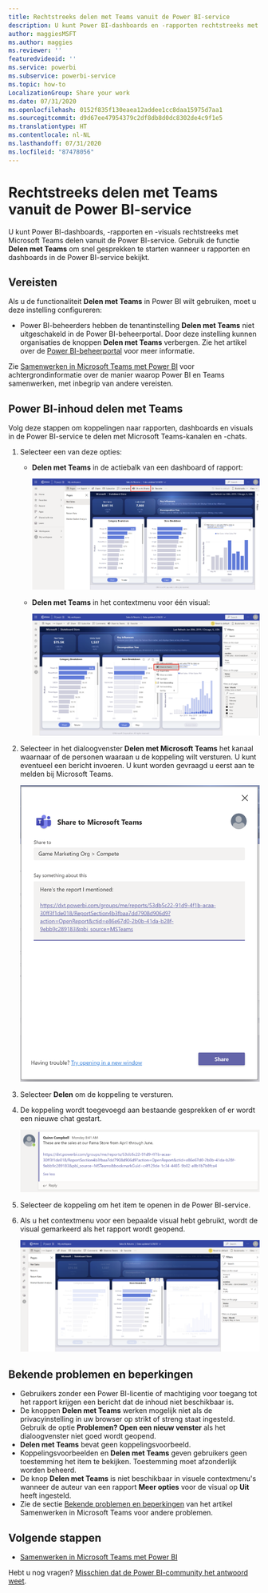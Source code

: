 ```yaml
---
title: Rechtstreeks delen met Teams vanuit de Power BI-service
description: U kunt Power BI-dashboards en -rapporten rechtstreeks met Microsoft Teams delen vanuit de Power BI-service.
author: maggiesMSFT
ms.author: maggies
ms.reviewer: ''
featuredvideoid: ''
ms.service: powerbi
ms.subservice: powerbi-service
ms.topic: how-to
LocalizationGroup: Share your work
ms.date: 07/31/2020
ms.openlocfilehash: 0152f835f130eaea12addee1cc8daa15975d7aa1
ms.sourcegitcommit: d9d67ee47954379c2df8db8d0dc8302de4c9f1e5
ms.translationtype: HT
ms.contentlocale: nl-NL
ms.lasthandoff: 07/31/2020
ms.locfileid: "87478056"
---
```

# <a name="share-directly-to-teams-from-the-power-bi-service"></a>Rechtstreeks delen met Teams vanuit de Power BI-service

U kunt Power BI-dashboards, -rapporten en -visuals rechtstreeks met Microsoft Teams delen vanuit de Power BI-service. Gebruik de functie **Delen met Teams** om snel gesprekken te starten wanneer u rapporten en dashboards in de Power BI-service bekijkt.

## <a name="requirements"></a>Vereisten

Als u de functionaliteit **Delen met Teams** in Power BI wilt gebruiken, moet u deze instelling configureren:

- Power BI-beheerders hebben de tenantinstelling **Delen met Teams** niet uitgeschakeld in de Power BI-beheerportal. Door deze instelling kunnen organisaties de knoppen **Delen met Teams** verbergen. Zie het artikel over de [Power BI-beheerportal](../admin/service-admin-portal.md#share-to-teams-tenant-setting) voor meer informatie.

Zie [Samenwerken in Microsoft Teams met Power BI](service-collaborate-microsoft-teams.md) voor achtergrondinformatie over de manier waarop Power BI en Teams samenwerken, met inbegrip van andere vereisten.

## <a name="share-power-bi-content-to-teams"></a>Power BI-inhoud delen met Teams

Volg deze stappen om koppelingen naar rapporten, dashboards en visuals in de Power BI-service te delen met Microsoft Teams-kanalen en -chats.

1. Selecteer een van deze opties:

   * **Delen met Teams** in de actiebalk van een dashboard of rapport:

       ![Schermopname van de knop Delen met Teams op de actiebalk.](media/service-share-report-teams/service-teams-share-to-teams-action-bar-button.png)
    
   * **Delen met Teams** in het contextmenu voor één visual:
    
      ![Schermopname van de knop Delen met Teams in een contextmenu van een visual.](media/service-share-report-teams/service-teams-share-to-teams-visual-context-menu.png)

1. Selecteer in het dialoogvenster **Delen met Microsoft Teams** het kanaal waarnaar of de personen waaraan u de koppeling wilt versturen. U kunt eventueel een bericht invoeren. U kunt worden gevraagd u eerst aan te melden bij Microsoft Teams.

    ![Schermopname van het dialoogvenster Delen met Microsoft Teams met informatie en bericht.](media/service-share-report-teams/service-teams-share-to-teams-dialog.png)

1. Selecteer **Delen** om de koppeling te versturen.
    
1. De koppeling wordt toegevoegd aan bestaande gesprekken of er wordt een nieuwe chat gestart.

    ![Schermopname van een Microsoft Teams-gesprek met een koppeling naar een Power BI-item.](media/service-share-report-teams/service-teams-share-to-teams-deep-link.png)

1. Selecteer de koppeling om het item te openen in de Power BI-service.

1. Als u het contextmenu voor een bepaalde visual hebt gebruikt, wordt de visual gemarkeerd als het rapport wordt geopend.

    ![Schermopname van een geopend Power BI-rapport met een bepaalde visual gemarkeerd.](media/service-share-report-teams/service-teams-share-to-teams-spotlight-visual.png)


## <a name="known-issues-and-limitations"></a>Bekende problemen en beperkingen

- Gebruikers zonder een Power BI-licentie of machtiging voor toegang tot het rapport krijgen een bericht dat de inhoud niet beschikbaar is.
- De knoppen **Delen met Teams** werken mogelijk niet als de privacyinstelling in uw browser op strikt of streng staat ingesteld. Gebruik de optie **Problemen? Open een nieuw venster** als het dialoogvenster niet goed wordt geopend.
- **Delen met Teams** bevat geen koppelingsvoorbeeld.
- Koppelingsvoorbeelden en **Delen met Teams** geven gebruikers geen toestemming het item te bekijken. Toestemming moet afzonderlijk worden beheerd.
- De knop **Delen met Teams** is niet beschikbaar in visuele contextmenu's wanneer de auteur van een rapport **Meer opties** voor de visual op **Uit** heeft ingesteld.
- Zie de sectie [Bekende problemen en beperkingen](service-collaborate-microsoft-teams.md#known-issues-and-limitations) van het artikel Samenwerken in Microsoft Teams voor andere problemen.

## <a name="next-steps"></a>Volgende stappen

- [Samenwerken in Microsoft Teams met Power BI](service-collaborate-microsoft-teams.md)

Hebt u nog vragen? [Misschien dat de Power BI-community het antwoord weet](https://community.powerbi.com/).
